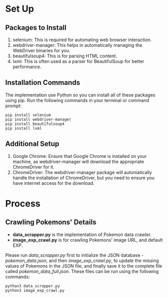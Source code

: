 # Set Up
## Packages to Install
1. selenium: This is required for automating web browser interaction.
2. webdriver-manager: This helps in automatically managing the WebDriver binaries for you.
3. beautifulsoup4: This is for parsing HTML content.
4. lxml: This is often used as a parser for BeautifulSoup for better performance.

## Installation Commands
The implementation use Python so you can install all of these packages using pip. Run the following commands in your terminal or command prompt:
```
pip install selenium
pip install webdriver-manager
pip install beautifulsoup4
pip install lxml
```

## Additional Setup
1. Google Chrome: Ensure that Google Chrome is installed on your machine, as webdriver-manager will download the appropriate ChromeDriver for it.
2. ChromeDriver: The webdriver-manager package will automatically handle the installation of ChromeDriver, but you need to ensure you have internet access for the download.

# Process
## Crawling Pokemons' Details
- **data_scrapper.py** is the implementation of Pokemon data crawler.
- **image_exp_crawl.py** is for crawling Pokemons' image URL, and default EXP. 
 
Please run *data_scrapper.py* first to initialize the JSON database - *pokemon_data.json*, and then *image_exp_crawl.py*, to update the missing values of Pokemons in the JSON file, and finally save it to the complete file called *pokemon_data_full.json*. These files can be run using the following commands:
```
python3 data_scrapper.py
python3 image_exp_crawl.py
```
